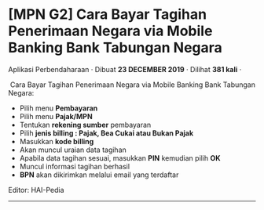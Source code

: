 \[MPN G2\] Cara Bayar Tagihan Penerimaan Negara via Mobile Banking Bank Tabungan Negara
=======================================================================================

Aplikasi Perbendaharaan · Dibuat **23 DECEMBER 2019** · Dilihat **381 kali** ·

 Cara Bayar Tagihan Penerimaan Negara via Mobile Banking Bank Tabungan Negara:

*   Pilih menu **Pembayaran**
*   Pilih menu **Pajak/MPN**
*   Tentukan **rekening sumber** pembayaran
*   Pilih **jenis billing : Pajak, Bea Cukai atau Bukan Pajak**
*   Masukkan **kode billing**
*   Akan muncul uraian data tagihan
*   Apabila data tagihan sesuai, masukkan **PIN** kemudian pilih **OK**
*   Muncul informasi tagihan berhasil
*   **BPN** akan dikirimkan melalui email yang terdaftar

Editor: HAI-Pedia  

  
  
  

* * *